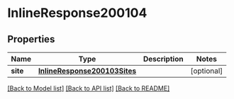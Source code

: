 # InlineResponse200104

## Properties
Name | Type | Description | Notes
------------ | ------------- | ------------- | -------------
**site** | [**InlineResponse200103Sites**](InlineResponse200103Sites.md) |  | [optional] 

[[Back to Model list]](../README.md#documentation-for-models) [[Back to API list]](../README.md#documentation-for-api-endpoints) [[Back to README]](../README.md)

